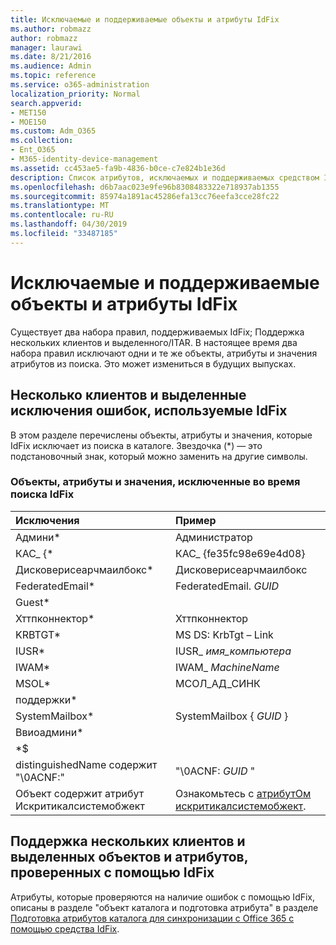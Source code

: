 ```yaml
---
title: Исключаемые и поддерживаемые объекты и атрибуты IdFix
ms.author: robmazz
author: robmazz
manager: laurawi
ms.date: 8/21/2016
ms.audience: Admin
ms.topic: reference
ms.service: o365-administration
localization_priority: Normal
search.appverid:
- MET150
- MOE150
ms.custom: Adm_O365
ms.collection:
- Ent_O365
- M365-identity-device-management
ms.assetid: cc453ae5-fa9b-4836-b0ce-c7e824b1e36d
description: Список атрибутов, исключаемых и поддерживаемых средством IdFix.
ms.openlocfilehash: d6b7aac023e9fe96b8308483322e718937ab1355
ms.sourcegitcommit: 85974a1891ac45286efa13cc76eefa3cce28fc22
ms.translationtype: MT
ms.contentlocale: ru-RU
ms.lasthandoff: 04/30/2019
ms.locfileid: "33487185"
---
```

# <a name="idfix-excluded-and-supported-objects-and-attributes"></a>Исключаемые и поддерживаемые объекты и атрибуты IdFix
Существует два набора правил, поддерживаемых IdFix; Поддержка нескольких клиентов и выделенного/ITAR. В настоящее время два набора правил исключают одни и те же объекты, атрибуты и значения атрибутов из поиска. Это может измениться в будущих выпусках.
  
## <a name="multi-tenant-and-dedicated-error-exclusions-used-by-idfix"></a>Несколько клиентов и выделенные исключения ошибок, используемые IdFix
В этом разделе перечислены объекты, атрибуты и значения, которые IdFix исключает из поиска в каталоге. Звездочка (\*) — это подстановочный знак, который можно заменить на другие символы.
  
### <a name="objects-attributes-and-values-excluded-during-an-idfix-search"></a>Объекты, атрибуты и значения, исключенные во время поиска IdFix

|**Исключения**|**Пример**|
|:-----|:-----|
|Админи\* |Администратор |
|КАС_ {\*  |КАС_ {fe35fc98e69e4d08} |
|Дисковерисеарчмаилбокс\*  |Дисковерисеарчмаилбокс  |
|FederatedEmail\* |FederatedEmail. *GUID* |
|Guest\* ||
|Хттпконнектор\*  |Хттпконнектор |
|KRBTGT\* |MS DS: KrbTgt – Link |
|IUSR\* |IUSR_ *имя_компьютера* |
|IWAM\*  |IWAM_ *MachineName* |
|MSOL\* |МСОЛ_АД_СИНК |
|поддержки\* ||
|SystemMailbox\* |SystemMailbox { *GUID* }|
|Ввиоадмини\*  ||
|\*$ ||
|distinguishedName содержит "\0ACNF:"|"\0ACNF: *GUID* " |
|Объект содержит атрибут Искритикалсистемобжект |Ознакомьтесь с [атрибутОм искритикалсистемобжект](https://go.microsoft.com/fwlink/p/?LinkId=401169). |
   
## <a name="multi-tenant-and-dedicated-objects-and-attributes-checked-by-idfix"></a>Поддержка нескольких клиентов и выделенных объектов и атрибутов, проверенных с помощью IdFix
Атрибуты, которые проверяются на наличие ошибок с помощью IdFix, описаны в разделе "объект каталога и подготовка атрибута" в разделе [Подготовка атрибутов каталога для синхронизации с Office 365 с помощью средства IdFix](prepare-directory-attributes-for-synch-with-idfix.md).
  

